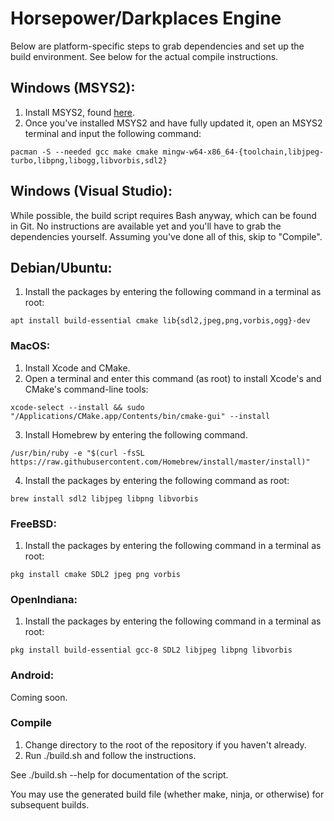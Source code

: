 # Horsepower/Darkplaces Engine

Below are platform-specific steps to grab dependencies and set up the build
environment. See below for the actual compile instructions.

## Windows (MSYS2):

1. Install MSYS2, found [here](https://www.msys2.org/).
2. Once you've installed MSYS2 and have fully updated it, open an MSYS2
terminal and input the following command:

```
pacman -S --needed gcc make cmake mingw-w64-x86_64-{toolchain,libjpeg-turbo,libpng,libogg,libvorbis,sdl2}
```

## Windows (Visual Studio):

While possible, the build script requires Bash anyway, which can be found in
Git. No instructions are available yet and you'll have to grab the dependencies
yourself. Assuming you've done all of this, skip to "Compile".

## Debian/Ubuntu:

1. Install the packages by entering the following command in a terminal as root:

```
apt install build-essential cmake lib{sdl2,jpeg,png,vorbis,ogg}-dev
```

### MacOS:

1. Install Xcode and CMake.
2. Open a terminal and enter this command (as root) to install Xcode's and
CMake's command-line tools:

```
xcode-select --install && sudo "/Applications/CMake.app/Contents/bin/cmake-gui" --install
```
3. Install Homebrew by entering the following command.

```
/usr/bin/ruby -e "$(curl -fsSL https://raw.githubusercontent.com/Homebrew/install/master/install)"
```
4. Install the packages by entering the following command as root:

```
brew install sdl2 libjpeg libpng libvorbis
```

### FreeBSD:

1. Install the packages by entering the following command in a terminal as root:
```
pkg install cmake SDL2 jpeg png vorbis
```

### OpenIndiana:

1. Install the packages by entering the following command in a terminal as root:

```
pkg install build-essential gcc-8 SDL2 libjpeg libpng libvorbis
```

### Android:

Coming soon.

### Compile

1. Change directory to the root of the repository if you haven't already.
2. Run ./build.sh and follow the instructions.

See ./build.sh --help for documentation of the script.

You may use the generated build file (whether make, ninja, or otherwise) for
subsequent builds.
